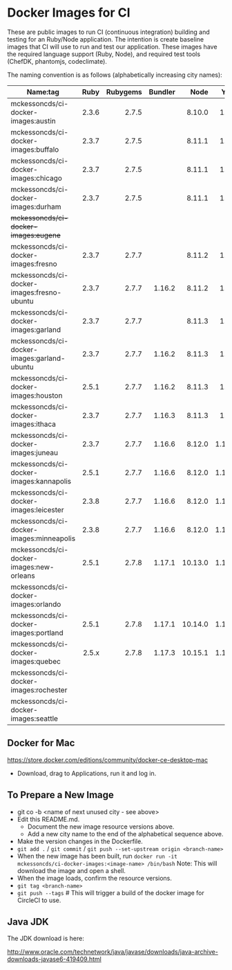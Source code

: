 Docker Images for CI
====================

These are public images to run CI (continuous integration) building and testing for an Ruby/Node application. The intention is create baseline images that CI will use to run and test our application. These images have the required language support (Ruby, Node), and required test tools (ChefDK, phantomjs, codeclimate).

The naming convention is as follows (alphabetically increasing city names):

| Name:tag                                    | Ruby  | Rubygems | Bundler | Node    | Yarn   | ChefDK | JavaJDK |
|---------------------------------------------|------:|---------:|--------:|--------:|-------:|-------:|--------:|
| mckessoncds/ci-docker-images:austin         | 2.3.6 |    2.7.5 |         | 8.10.0  |  1.5.1 |  1.6.1 |         |
| mckessoncds/ci-docker-images:buffalo        | 2.3.7 |    2.7.5 |         | 8.11.1  |  1.5.1 |  1.6.1 |         |
| mckessoncds/ci-docker-images:chicago        | 2.3.7 |    2.7.5 |         | 8.11.1  |  1.5.1 | 1.6.11 |         |
| mckessoncds/ci-docker-images:durham         | 2.3.7 |    2.7.5 |         | 8.11.1  |  1.5.1 | 1.6.11 |    6u45 |
| ~~mckessoncds/ci-docker-images:eugene~~     |       |          |         |         |        |        |         |
| mckessoncds/ci-docker-images:fresno         | 2.3.7 |    2.7.7 |         | 8.11.2  |  1.7.0 | 1.6.11 |    6u45 |
| mckessoncds/ci-docker-images:fresno-ubuntu  | 2.3.7 |    2.7.7 |  1.16.2 | 8.11.2  |  1.7.0 | 1.6.11 |    6u45 |
| mckessoncds/ci-docker-images:garland        | 2.3.7 |    2.7.7 |         | 8.11.3  |  1.7.0 | 1.6.11 |    6u45 |
| mckessoncds/ci-docker-images:garland-ubuntu | 2.3.7 |    2.7.7 |  1.16.2 | 8.11.3  |  1.7.0 | 1.6.11 |    6u45 |
| mckessoncds/ci-docker-images:houston        | 2.5.1 |    2.7.7 |  1.16.2 | 8.11.3  |  1.7.0 | 1.6.11 |    6u45 |
| mckessoncds/ci-docker-images:ithaca         | 2.3.7 |    2.7.7 |  1.16.3 | 8.11.3  |  1.9.4 | 1.6.11 |    6u45 |
| mckessoncds/ci-docker-images:juneau         | 2.3.7 |    2.7.7 |  1.16.6 | 8.12.0  | 1.10.1 | 1.6.11 |    6u45 |
| mckessoncds/ci-docker-images:kannapolis     | 2.5.1 |    2.7.7 |  1.16.6 | 8.12.0  | 1.10.1 | 1.6.11 |    6u45 |
| mckessoncds/ci-docker-images:leicester      | 2.3.8 |    2.7.7 |  1.16.6 | 8.12.0  | 1.10.1 | 1.6.11 |    6u45 |
| mckessoncds/ci-docker-images:minneapolis    | 2.3.8 |    2.7.7 |  1.16.6 | 8.12.0  | 1.10.1 | 1.6.11 |    6u45 |
| mckessoncds/ci-docker-images:new-orleans    | 2.5.1 |    2.7.8 |  1.17.1 | 10.13.0 | 1.12.3 | 1.6.11 |    6u45 |
| mckessoncds/ci-docker-images:orlando        |       |          |         |         |        |        |         |
| mckessoncds/ci-docker-images:portland       | 2.5.1 |    2.7.8 |  1.17.1 | 10.14.0 | 1.12.3 | 1.6.11 |    6u45 |
| mckessoncds/ci-docker-images:quebec         | 2.5.x |    2.7.8 |  1.17.3 | 10.15.1 | 1.13.0 | 1.6.11 |    6u45 |
| mckessoncds/ci-docker-images:rochester      |       |          |         |         |        |        |         |
| mckessoncds/ci-docker-images:seattle        |       |          |         |         |        |        |         |


Docker for Mac
--------------

https://store.docker.com/editions/community/docker-ce-desktop-mac

- Download, drag to Applications, run it and log in.


To Prepare a New Image
----------------------

- git co -b <name of next unused city - see above>
- Edit this README.md.
  - Document the new image resource versions above.
  - Add a new city name to the end of the alphabetical sequence above.
- Make the version changes in the Dockerfile.
- `git add .` / `git commit` / `git push --set-upstream origin <branch-name>`
- When the new image has been built, run `docker run -it mckessoncds/ci-docker-images:<image-name> /bin/bash`
  Note: This will download the image and open a shell.
- When the image loads, confirm the resource versions.
- `git tag <branch-name>`
- `git push --tags` # This will trigger a build of the docker image for CircleCI to use.

Java JDK
--------

The JDK download is here:

http://www.oracle.com/technetwork/java/javase/downloads/java-archive-downloads-javase6-419409.html
